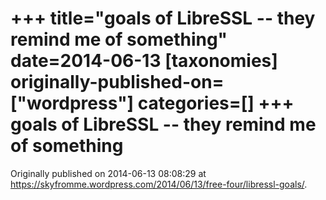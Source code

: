 +++
title="goals of LibreSSL -- they remind me of something"
date=2014-06-13
[taxonomies]
originally-published-on=["wordpress"]
categories=[]
+++
goals of LibreSSL -- they remind me of something
================================================


Originally published on 2014-06-13 08:08:29 at https://skyfromme.wordpress.com/2014/06/13/free-four/libressl-goals/.
